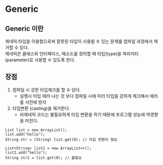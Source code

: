 # Generic

## Generic 이란
제네릭 타입을 이용함으로써 잘못된 타입이 사용될 수 있는 문제를 컴파일 과정에서 제거할 수 있다.  
제네릭은 클래스와 인터페이스, 메소드를 정의할 때 타입(type)을 파라미터(parameter)로 사용할 수 있도록 한다.

## 장점
1. 컴파일 시 강한 타입체크를 할 수 있다.
    -   실행시 타입 에러 나는 것 보다 컴파일 시에 미리 타입을 강하게 체크해서 에러를 사전에 방지
2. 타입변환 (casting)을 제거한다.
    -   비제네릭 코드는 불필요하게 타입 변환을 하기 때문에 프로그램 성능에 악영향을 미친다.
~~~
List list = new ArrayList();
list.add("hello");
String str = (String) list.get(0); // 타입 변환이 필요

List<String> list2 = new ArrayList<>();
list2.add("hello");
String str2 = list.get(0); // 불필요
~~~


